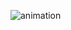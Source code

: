 ![animation](https://user-images.githubusercontent.com/40969203/103133371-6cb61d80-46ed-11eb-8c1a-ae217a191916.gif)
